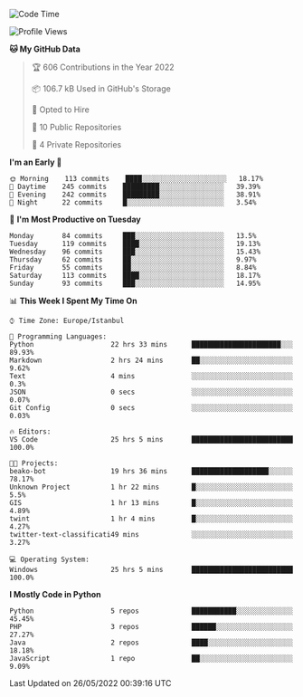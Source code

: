 <!--START_SECTION:waka-->
![Code Time](http://img.shields.io/badge/Code%20Time-199%20hrs%207%20mins-blue)

![Profile Views](http://img.shields.io/badge/Profile%20Views-3-blue)

**🐱 My GitHub Data** 

> 🏆 606 Contributions in the Year 2022
 > 
> 📦 106.7 kB Used in GitHub's Storage 
 > 
> 💼 Opted to Hire
 > 
> 📜 10 Public Repositories 
 > 
> 🔑 4 Private Repositories  
 > 
**I'm an Early 🐤** 

```text
🌞 Morning    113 commits    ████░░░░░░░░░░░░░░░░░░░░░   18.17% 
🌆 Daytime    245 commits    █████████░░░░░░░░░░░░░░░░   39.39% 
🌃 Evening    242 commits    █████████░░░░░░░░░░░░░░░░   38.91% 
🌙 Night      22 commits     █░░░░░░░░░░░░░░░░░░░░░░░░   3.54%

```
📅 **I'm Most Productive on Tuesday** 

```text
Monday       84 commits     ███░░░░░░░░░░░░░░░░░░░░░░   13.5% 
Tuesday      119 commits    ████░░░░░░░░░░░░░░░░░░░░░   19.13% 
Wednesday    96 commits     ███░░░░░░░░░░░░░░░░░░░░░░   15.43% 
Thursday     62 commits     ██░░░░░░░░░░░░░░░░░░░░░░░   9.97% 
Friday       55 commits     ██░░░░░░░░░░░░░░░░░░░░░░░   8.84% 
Saturday     113 commits    ████░░░░░░░░░░░░░░░░░░░░░   18.17% 
Sunday       93 commits     ███░░░░░░░░░░░░░░░░░░░░░░   14.95%

```


📊 **This Week I Spent My Time On** 

```text
⌚︎ Time Zone: Europe/Istanbul

💬 Programming Languages: 
Python                   22 hrs 33 mins      ██████████████████████░░░   89.93% 
Markdown                 2 hrs 24 mins       ██░░░░░░░░░░░░░░░░░░░░░░░   9.62% 
Text                     4 mins              ░░░░░░░░░░░░░░░░░░░░░░░░░   0.3% 
JSON                     0 secs              ░░░░░░░░░░░░░░░░░░░░░░░░░   0.07% 
Git Config               0 secs              ░░░░░░░░░░░░░░░░░░░░░░░░░   0.03%

🔥 Editors: 
VS Code                  25 hrs 5 mins       █████████████████████████   100.0%

🐱‍💻 Projects: 
beako-bot                19 hrs 36 mins      ███████████████████░░░░░░   78.17% 
Unknown Project          1 hr 22 mins        █░░░░░░░░░░░░░░░░░░░░░░░░   5.5% 
GIS                      1 hr 13 mins        █░░░░░░░░░░░░░░░░░░░░░░░░   4.89% 
twint                    1 hr 4 mins         █░░░░░░░░░░░░░░░░░░░░░░░░   4.27% 
twitter-text-classificati49 mins             ░░░░░░░░░░░░░░░░░░░░░░░░░   3.27%

💻 Operating System: 
Windows                  25 hrs 5 mins       █████████████████████████   100.0%

```

**I Mostly Code in Python** 

```text
Python                   5 repos             ███████████░░░░░░░░░░░░░░   45.45% 
PHP                      3 repos             ██████░░░░░░░░░░░░░░░░░░░   27.27% 
Java                     2 repos             ████░░░░░░░░░░░░░░░░░░░░░   18.18% 
JavaScript               1 repo              ██░░░░░░░░░░░░░░░░░░░░░░░   9.09%

```



 Last Updated on 26/05/2022 00:39:16 UTC
<!--END_SECTION:waka-->

<!--
**3nws/3nws** is a ✨ _special_ ✨ repository because its `README.md` (this file) appears on your GitHub profile.

Here are some ideas to get you started:

- 🔭 I’m currently working on ...
- 🌱 I’m currently learning ...
- 👯 I’m looking to collaborate on ...
- 🤔 I’m looking for help with ...
- 💬 Ask me about ...
- 📫 How to reach me: ...
- 😄 Pronouns: ...
- ⚡ Fun fact: ...
-->
